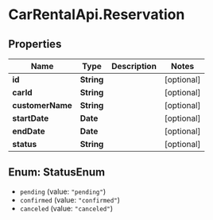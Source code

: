 # CarRentalApi.Reservation

## Properties
Name | Type | Description | Notes
------------ | ------------- | ------------- | -------------
**id** | **String** |  | [optional] 
**carId** | **String** |  | [optional] 
**customerName** | **String** |  | [optional] 
**startDate** | **Date** |  | [optional] 
**endDate** | **Date** |  | [optional] 
**status** | **String** |  | [optional] 

<a name="StatusEnum"></a>
## Enum: StatusEnum

* `pending` (value: `"pending"`)
* `confirmed` (value: `"confirmed"`)
* `canceled` (value: `"canceled"`)

